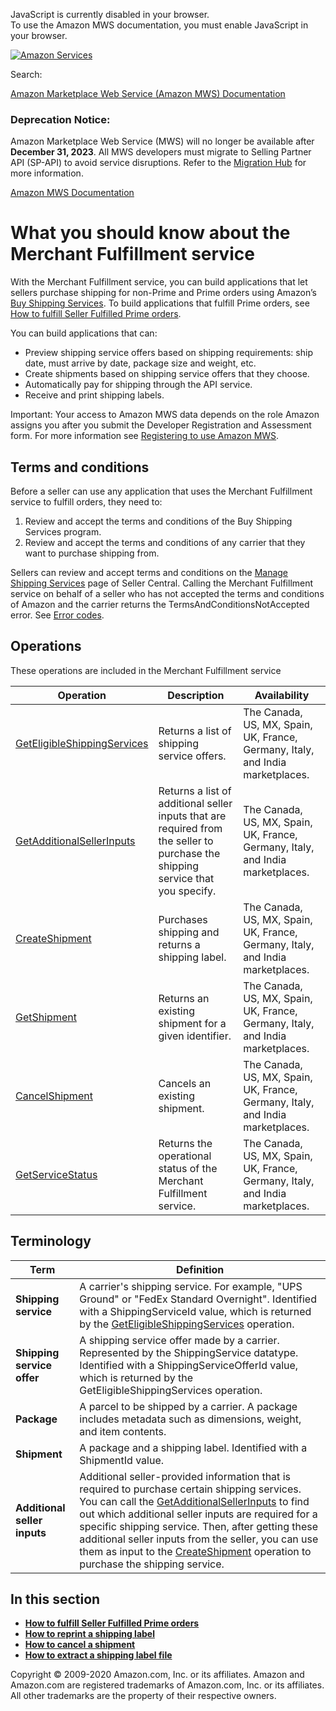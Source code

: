 <div id="MWSDX_noscript">

JavaScript is currently disabled in your browser.  
To use the Amazon MWS documentation, you must enable JavaScript in your
browser.

</div>

<div id="MWSDX_divtop">

[![Amazon
Services](https://images-na.ssl-images-amazon.com/images/G/08/mwsportal/fr_FR/amazonservices.gif "Amazon Services")](http://services.amazon.fr)

<div id="MWSDX_search">

<span id="MWSDX_searchlbl">Search:</span>

</div>

  
<span id="MWSDX_titlebar">[Amazon Marketplace Web Service (Amazon MWS)
Documentation](https://developer.amazonservices.fr/gp/mws/docs.html)</span>
<span id="MWSDX_dep_notice"></span>

### Deprecation Notice:

Amazon Marketplace Web Service (MWS) will no longer be available after
**December 31, 2023**. All MWS developers must migrate to Selling
Partner API (SP-API) to avoid service disruptions. Refer to the
[Migration
Hub](https://developer-docs.amazon.com/sp-api/page/migration-hub) for
more information.

</div>

<div id="MWSDX_divbottom">

<div id="MWSDX_divleft">

<div id="MWSDX_toc">

</div>

</div>

<div id="MWSDX_divright">

<div id="MWSDX_content">

<span id="MWSDX_breadcrumbs">[Amazon MWS
Documentation](https://developer.amazonservices.fr/gp/mws/docs.html)</span>

<div id="MerchFulfill_Overview" class="nested0">

# What you should know about the Merchant Fulfillment service

<div class="body">

<div class="section">

With the <span class="ph">Merchant Fulfillment service</span>, you can
build applications that let sellers purchase shipping for non-Prime and
Prime orders using Amazon’s
<a href="https://sellercentral.amazon.co.uk/gp/help/200202220" class="xref">Buy Shipping Services</a>.
To build applications that fulfill Prime orders, see
<a href="MerchFulfill_HowToUseForPrime.md" class="xref">How to fulfill Seller Fulfilled Prime orders</a>.

You can build applications that can:

-   Preview shipping service offers based on shipping requirements: ship
    date, must arrive by date, package size and weight, etc.
-   Create shipments based on shipping service offers that they choose.
-   Automatically pay for shipping through the API service.
-   Receive and print shipping labels.

<div class="note important">

<span class="importanttitle">Important:</span> Your access to <span
class="ph">Amazon MWS</span> data depends on the role Amazon assigns you
after you submit the <span class="ph">Developer Registration and
Assessment form</span>. For more information see
<a href="../dev_guide/DG_Registering.md#DG_Registering" class="xref">Registering to use Amazon MWS</a>.

</div>

</div>

<div class="section">

## Terms and conditions

Before a seller can use any application that uses the <span
class="ph">Merchant Fulfillment service</span> to fulfill orders, they
need to:

1.  Review and accept the terms and conditions of the Buy Shipping
    Services program.
2.  Review and accept the terms and conditions of any carrier that they
    want to purchase shipping from.

Sellers can review and accept terms and conditions on the
<a href="https://sellercentral.amazon.co.uk/gp/shipping-manager/terms-and-conditions.html/ref=ag_xx_cont_201950090" class="xref">Manage Shipping Services</a>
page of Seller Central. Calling the Merchant Fulfillment service on
behalf of a seller who has not accepted the terms and conditions of
Amazon and the carrier returns the <span
class="keyword parmname">TermsAndConditionsNotAccepted</span> error. See
<a href="MerchFulfill_ErrorCodes.md" class="xref">Error codes</a>.

</div>

<div class="section">

## Operations

These operations are included in the <span class="ph">Merchant
Fulfillment service</span>

<div class="tablenoborder">

| Operation                                                                                                                                                                                                                                | Description                                                                                                                                             | Availability                                                                                           |
|------------------------------------------------------------------------------------------------------------------------------------------------------------------------------------------------------------------------------------------|---------------------------------------------------------------------------------------------------------------------------------------------------------|--------------------------------------------------------------------------------------------------------|
| <a href="MerchFulfill_GetEligibleShippingServices.md" class="xref" title="Returns a list of shipping service offers.">GetEligibleShippingServices</a>                                                                                  | <span class="ph">Returns a list of shipping service offers.</span>                                                                                      | <span class="ph">The Canada, US, MX, Spain, UK, France, Germany, Italy, and India marketplaces.</span> |
| <a href="MerchFulfill_GetAdditionalSellerInputs.md" class="xref" title="Returns a list of additional seller inputs that are required from the seller to purchase the shipping service that you specify.">GetAdditionalSellerInputs</a> | <span class="ph">Returns a list of additional seller inputs that are required from the seller to purchase the shipping service that you specify.</span> | <span class="ph">The Canada, US, MX, Spain, UK, France, Germany, Italy, and India marketplaces.</span> |
| <a href="MerchFulfill_CreateShipment.md" class="xref">CreateShipment</a>                                                                                                                                                               | <span class="ph">Purchases shipping and returns a shipping label.</span>                                                                                | <span class="ph">The Canada, US, MX, Spain, UK, France, Germany, Italy, and India marketplaces.</span> |
| <a href="MerchFulfill_GetShipment.md" class="xref" title="Returns an existing shipment for a given identifier.">GetShipment</a>                                                                                                        | <span class="ph">Returns an existing shipment for a given identifier.</span>                                                                            | <span class="ph">The Canada, US, MX, Spain, UK, France, Germany, Italy, and India marketplaces.</span> |
| <a href="MerchFulfill_CancelShipment.md" class="xref" title="Cancels an existing shipment.">CancelShipment</a>                                                                                                                         | <span class="ph">Cancels an existing shipment.</span>                                                                                                   | <span class="ph">The Canada, US, MX, Spain, UK, France, Germany, Italy, and India marketplaces.</span> |
| <a href="../fba_outbound/MWS_GetServiceStatus.md" class="xref" title="Returns the operational status of the Fulfillment Outbound Shipment API section.">GetServiceStatus</a>                                                           | <span class="ph">Returns the operational status of the <span class="ph">Merchant Fulfillment service</span>.</span>                                     | <span class="ph">The Canada, US, MX, Spain, UK, France, Germany, Italy, and India marketplaces.</span> |

</div>

</div>

<div id="MerchFulfill_Overview__Terminology" class="section">

## Terminology

<div class="tablenoborder">

| Term                         | Definition                                                                                                                                                                                                                                                                                                                                                                                                                                                                                                                                                                                                                                                                    |
|------------------------------|-------------------------------------------------------------------------------------------------------------------------------------------------------------------------------------------------------------------------------------------------------------------------------------------------------------------------------------------------------------------------------------------------------------------------------------------------------------------------------------------------------------------------------------------------------------------------------------------------------------------------------------------------------------------------------|
| **Shipping service**         | A carrier's shipping service. For example, "UPS Ground" or "FedEx Standard Overnight". Identified with a <span class="keyword parmname">ShippingServiceId</span> value, which is returned by the <a href="MerchFulfill_GetEligibleShippingServices.md" class="xref" title="Returns a list of shipping service offers.">GetEligibleShippingServices</a> operation.                                                                                                                                                                                                                                                                                                           |
| **Shipping service offer**   | <span class="ph">A shipping service offer made by a carrier.</span> Represented by the <span class="keyword parmname">ShippingService</span> datatype. Identified with a <span class="keyword parmname">ShippingServiceOfferId</span> value, which is returned by the <span class="keyword apiname">GetEligibleShippingServices</span> operation.                                                                                                                                                                                                                                                                                                                             |
| **Package**                  | A parcel to be shipped by a carrier. A package includes metadata such as dimensions, weight, and item contents.                                                                                                                                                                                                                                                                                                                                                                                                                                                                                                                                                               |
| **Shipment**                 | A package and a shipping label. Identified with a <span class="keyword parmname">ShipmentId</span> value.                                                                                                                                                                                                                                                                                                                                                                                                                                                                                                                                                                     |
| **Additional seller inputs** | Additional seller-provided information that is required to purchase certain shipping services. You can call the <a href="MerchFulfill_GetAdditionalSellerInputs.md" class="xref" title="Returns a list of additional seller inputs that are required from the seller to purchase the shipping service that you specify.">GetAdditionalSellerInputs</a> to find out which additional seller inputs are required for a specific shipping service. Then, after getting these additional seller inputs from the seller, you can use them as input to the <a href="MerchFulfill_CreateShipment.md" class="xref">CreateShipment</a> operation to purchase the shipping service. |

</div>

</div>

</div>

<div class="related-links">

## In this section

-   **[How to fulfill Seller Fulfilled Prime
    orders](../merch_fulfill/MerchFulfill_HowToUseForPrime.md)**  
-   **[How to reprint a shipping
    label](../merch_fulfill/MerchFulfill_HowToGetNewShippingLabel.md)**  
-   **[How to cancel a
    shipment](../merch_fulfill/MerchFulfill_HowToCancelShipment.md)**  
-   **[How to extract a shipping label
    file](../merch_fulfill/MerchFulfill_HowToExtractShippingLabel.md)**  

</div>

</div>

<div id="MWSDX_footer">

Copyright © 2009-2020 Amazon.com, Inc. or its affiliates. Amazon and
Amazon.com are registered trademarks of Amazon.com, Inc. or its
affiliates. All other trademarks are the property of their respective
owners.

</div>

</div>

</div>

<div style="clear: both;">

</div>

</div>
